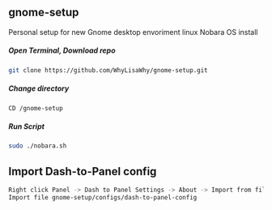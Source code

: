 ## gnome-setup
Personal setup for new Gnome desktop envoriment linux Nobara OS install

##### Open Terminal, Download repo
```bash
git clone https://github.com/WhyLisaWhy/gnome-setup.git 
```
##### Change directory
```bash
CD /gnome-setup
```
##### Run Script
```bash
sudo ./nobara.sh
```

## Import Dash-to-Panel config
```bash
Right click Panel -> Dash to Panel Settings -> About -> Import from file
Import file gnome-setup/configs/dash-to-panel-config
```
